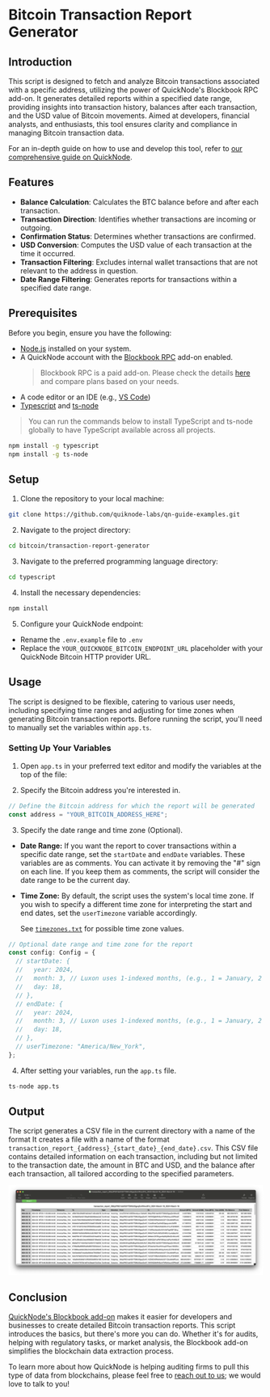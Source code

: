 # Bitcoin Transaction Report Generator

## Introduction

This script is designed to fetch and analyze Bitcoin transactions associated with a specific address, utilizing the power of QuickNode's Blockbook RPC add-on. It generates detailed reports within a specified date range, providing insights into transaction history, balances after each transaction, and the USD value of Bitcoin movements. Aimed at developers, financial analysts, and enthusiasts, this tool ensures clarity and compliance in managing Bitcoin transaction data.

For an in-depth guide on how to use and develop this tool, refer to [our comprehensive guide on QuickNode](https://www.quicknode.com/guides/quicknode-products/marketplace/how-to-generate-bitcoin-transaction-reports-with-blockbook).

## Features
- **Balance Calculation**: Calculates the BTC balance before and after each transaction.
- **Transaction Direction**: Identifies whether transactions are incoming or outgoing.
- **Confirmation Status**: Determines whether transactions are confirmed.
- **USD Conversion**: Computes the USD value of each transaction at the time it occurred.
- **Transaction Filtering**: Excludes internal wallet transactions that are not relevant to the address in question.
- **Date Range Filtering**: Generates reports for transactions within a specified date range.

## Prerequisites
Before you begin, ensure you have the following:
- [Node.js](https://nodejs.org/en/) installed on your system.
- A QuickNode account with the [Blockbook RPC](https://marketplace.quicknode.com/add-on/blockbook-rpc-add-on) add-on enabled. 
    > Blockbook RPC is a paid add-on. Please check the details [here](https://marketplace.quicknode.com/add-on/blockbook-rpc-add-on) and compare plans based on your needs.
- A code editor or an IDE (e.g., [VS Code](https://code.visualstudio.com/))
- [Typescript](https://www.typescriptlang.org/) and [ts-node](https://typestrong.org/ts-node/)

> You can run the commands below to install TypeScript and ts-node globally to have TypeScript available across all projects.

```bash
npm install -g typescript
npm install -g ts-node
```


## Setup
1. Clone the repository to your local machine:
```bash
git clone https://github.com/quiknode-labs/qn-guide-examples.git
```

2. Navigate to the project directory:
```bash
cd bitcoin/transaction-report-generator
```

3. Navigate to the preferred programming language directory:
```bash
cd typescript
```

4. Install the necessary dependencies:
```bash
npm install
```

5. Configure your QuickNode endpoint:

- Rename the `.env.example` file to `.env`
- Replace the `YOUR_QUICKNODE_BITCOIN_ENDPOINT_URL` placeholder with your QuickNode Bitcoin HTTP provider URL.

## Usage

The script is designed to be flexible, catering to various user needs, including specifying time ranges and adjusting for time zones when generating Bitcoin transaction reports. Before running the script, you'll need to manually set the variables within `app.ts`.

### Setting Up Your Variables

1. Open `app.ts` in your preferred text editor and modify the variables at the top of the file:

2. Specify the Bitcoin address you're interested in.

```typescript
// Define the Bitcoin address for which the report will be generated
const address = "YOUR_BITCOIN_ADDRESS_HERE";
```

3. Specify the date range and time zone (Optional). 

- **Date Range:** If you want the report to cover transactions within a specific date range, set the `startDate` and `endDate` variables. These variables are as comments. You can activate it by removing the "#" sign on each line. If you keep them as comments, the script will consider the date range to be the current day.

- **Time Zone:** By default, the script uses the system's local time zone. If you wish to specify a different time zone for interpreting the start and end dates, set the `userTimezone` variable accordingly.

    See [`timezones.txt`](../timezones.txt) for possible time zone values.

```typescript
// Optional date range and time zone for the report
const config: Config = {
  // startDate: {
  //   year: 2024,
  //   month: 3, // Luxon uses 1-indexed months, (e.g., 1 = January, 2 = February)
  //   day: 18,
  // },
  // endDate: {
  //   year: 2024,
  //   month: 3, // Luxon uses 1-indexed months, (e.g., 1 = January, 2 = February)
  //   day: 18,
  // },
  // userTimezone: "America/New_York",
};
```


4. After setting your variables, run the `app.ts` file.

```python
ts-node app.ts
```

## Output

The script generates a CSV file in the current directory with a name of the format It creates a file with a name of the format `transaction_report_{address}_{start_date}_{end_date}.csv`. This CSV file contains detailed information on each transaction, including but not limited to the transaction date, the amount in BTC and USD, and the balance after each transaction, all tailored according to the specified parameters.

![Sample Result](image.png)

## Conclusion

[QuickNode's Blockbook add-on](https://marketplace.quicknode.com/add-on/blockbook-rpc-add-on) makes it easier for developers and businesses to create detailed Bitcoin transaction reports. This script introduces the basics, but there's more you can do. Whether it's for audits, helping with regulatory tasks, or market analysis, the Blockbook add-on simplifies the blockchain data extraction process.

To learn more about how QuickNode is helping auditing firms to pull this type of data from blockchains, please feel free to [reach out to us](https://www.quicknode.com/contact-us); we would love to talk to you!

